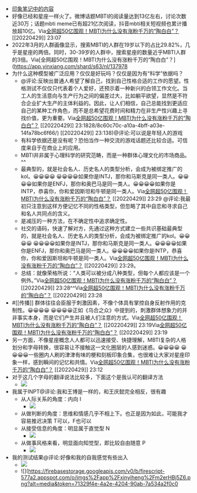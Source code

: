 - [印象笔记中的内容](https://app.yinxiang.com/shard/s63/nl/13797828/8ca6b267-ecf9-4aa0-b7be-8f5a968f2df5/)
- 好像已经和星座一样火了。微博话题MBTI的阅读量达到13亿左右，讨论次数近30万；话题mbti meme已有超21亿次阅读，抖音mbti相关短视频也累计播放超10亿。Via[全网超50亿围观！MBTI为什么没有涨粉千万的“陶白白”？](https://app.yinxiang.com/shard/s63/nl/13797828/8c60c70c-a10a-4bff-a03e-14fa78bc6f66/) [[20220429]] 23:07
- 2022年3月的人群画像显示，搜索MBTI的人群在19岁以下的占比29.82%，几乎是星座的两倍。同时，30-39岁的人群中，搜索星座的数量近乎MBTI人群的3倍。Via[全网超50亿围观！MBTI为什么没有涨粉千万的“陶白白”？](https://app.yinxiang.com/shard/s63/nl/137978
- 为什么这种模型被广泛应用？仅仅是好玩吗？仅仅是因为有“科学”依据吗？
    - @评论:反映出普通人希望了解自己，找到自己性格合适的工作的愿望。性格测试不仅仅只代表着个人爱好，还预示着一种新兴的白领工作文化。当工人的生活意向与生产行为之间的偏差过大，比如躺平欲望，显然是不符合企业扩大生产的主体利益的。因此，让人们相信，自己总能找到更适应自己的某种工作角色，而不是总希望花费时间和精力在非生产性兴趣上寻找价值，更为重要。Via[全网超50亿围观！MBTI为什么没有涨粉千万的“陶白白”？](https://app.yinxiang.com/shard/s63/nl/13797828/8c60c70c-a10a-4bff-a03e-14fa78bc6f66/) [[20220429]] 23:1828/8c60c70c-a10a-4bff-a03e-14fa78bc6f66/) [[20220429]] 23:138)@评论:可以说是年轻人的游戏
    - 有科学依据还是没有呢？恐怕当作一种交流的游戏话题还比较合适。可信度来自于在商业上的应用。 
    - MBTI并非属于心理科学的研究范畴，而是一种群体心理文化的市场商品。^^
    - 最典型的，就是社会名人、历史名人的类型分析，会成为被绑定推广的kol。😀😀😀😀 😀😀😀😀如果你是INTJ，那你和马斯克是同一类人。😀😀😀😀如果你是ENFJ，那你和奥巴马是同一类人。😀😀😀😀如果你是INTP，恭喜你，你和爱因斯坦和牛顿是同一类人。Via[全网超50亿围观！MBTI为什么没有涨粉千万的“陶白白”？](https://app.yinxiang.com/shard/s63/nl/13797828/8c60c70c-a10a-4bff-a03e-14fa78bc6f66/) [[20220429]] 23:29 @评论:我最初只注意到这样方便记忆不同的性格类型，但忽略了其中自恋和寻求自己和名人共同点的含义。
    - 是减压的一种方法，在不确定性中追求确定性。
    - 社交的语码，快速了解对方，先通过这种方式建立一些共识基础最典型的，就是社会名人、历史名人的类型分析，会成为被绑定推广的kol。😀😀😀😀 😀😀😀😀如果你是INTJ，那你和马斯克是同一类人。😀😀😀😀如果你是ENFJ，那你和奥巴马是同一类人。😀😀😀😀如果你是INTP，恭喜你，你和爱因斯坦和牛顿是同一类人。Via[全网超50亿围观！MBTI为什么没有涨粉千万的“陶白白”？](https://app.yinxiang.com/shard/s63/nl/13797828/8c60c70c-a10a-4bff-a03e-14fa78bc6f66/) [[20220429]] 23:29。
    - 总结：就像荣格所说：“人类可以被分成八种类型，但每个人都应该是一个例外。”Via[全网超50亿围观！MBTI为什么没有涨粉千万的“陶白白”？](https://app.yinxiang.com/shard/s63/nl/13797828/8c60c70c-a10a-4bff-a03e-14fa78bc6f66/) [[20220429]] 23:28^^Via[全网超50亿围观！MBTI为什么没有涨粉千万的“陶白白”？](https://app.yinxiang.com/shard/s63/nl/13797828/8c60c70c-a10a-4bff-a03e-14fa78bc6f66/) [[20220429]] 23:28
- #[[传播]] 群体往往会臣服于刺激因素，不像个体具有掌控自身反射作用的克制性。😀😀😀😀 😀😀😀😀正如《乌合之众》中提到的，刺激群体想象力的并非事实本身，而是它们产生并且被人们注意的方式。Via[全网超50亿围观！MBTI为什么没有涨粉千万的“陶白白”？](https://app.yinxiang.com/shard/s63/nl/13797828/8c60c70c-a10a-4bff-a03e-14fa78bc6f66/) [[20220429]] 23:19Via[全网超50亿围观！MBTI为什么没有涨粉千万的“陶白白”？](https://app.yinxiang.com/shard/s63/nl/13797828/8c60c70c-a10a-4bff-a03e-14fa78bc6f66/) [[20220429]] 23:19
- 另一方面，不像星座概念人人都可以迅速接受、快捷理解，MBTI复杂的人格划分和字母转换，很容易让不接触这一文化圈层的人感到迷惑。😀😀😀😀 😀😀😀😀一些圈内人刷的津津有味的梗和刻板印象合集，也很难让大家对星座印象一样，感到瞬间的记忆和共情。Via[全网超50亿围观！MBTI为什么没有涨粉千万的“陶白白”？](https://app.yinxiang.com/shard/s63/nl/13797828/8c60c70c-a10a-4bff-a03e-14fa78bc6f66/) [[20220429]] 23:12
- 对于这几个字母的翻译说法比较多，下面这个是我认可的翻译方法
    - ![](https://firebasestorage.googleapis.com/v0/b/firescript-577a2.appspot.com/o/imgs%2Fapp%2Fxinyiheng%2FkkSqxOD_TT.png?alt=media&token=ab2c1b52-0484-48bd-a493-e90437124fa6)
- 我属于INPT@评论:我和王博是一样的，和王庆懿完全相反，很有趣
    - 从人际关系的角度：内向 I
        - ![](https://firebasestorage.googleapis.com/v0/b/firescript-577a2.appspot.com/o/imgs%2Fapp%2Fxinyiheng%2F2L9JYH1U3E.png?alt=media&token=c00d430b-af12-45fb-b66c-3c1adfd59460)
    - 从做判断的角度：思维和情感几乎不相上下。也正是因为如此，可能我才容易推迟决策 T可以，F也可以
    - 从接受信息的角度：明显属于直觉型 N
        - ![](https://firebasestorage.googleapis.com/v0/b/firescript-577a2.appspot.com/o/imgs%2Fapp%2Fxinyiheng%2FDQ3fFKLXpB.png?alt=media&token=5b9c4eeb-5ddc-42f7-be14-42dfd872c63d)
    - 从做事风格来看，明显面向知觉型，即比较自由随意  P
        - ![](https://firebasestorage.googleapis.com/v0/b/firescript-577a2.appspot.com/o/imgs%2Fapp%2Fxinyiheng%2FN228zLTlsC.png?alt=media&token=4e58fbd7-37e6-4160-9d0b-9ec2c60e4c95)
- 我的测试结果@评论:好像和我的自我感觉有些出入
    - ![](https://firebasestorage.googleapis.com/v0/b/firescript-577a2.appspot.com/o/imgs%2Fapp%2Fxinyiheng%2FyDzEsMpQsC.jpg?alt=media&token=15d7f55e-c3b9-48fd-b7d5-e16e24d5983a)
    - ![](https://firebasestorage.googleapis.com/v0/b/firescript-577a2.appspot.com/o/imgs%2Fapp%2Fxinyiheng%2Fm2erHBj5Z6.png?alt=media&token=71329f4e-4a2e-4204-90ab-7a534a2f0c0
